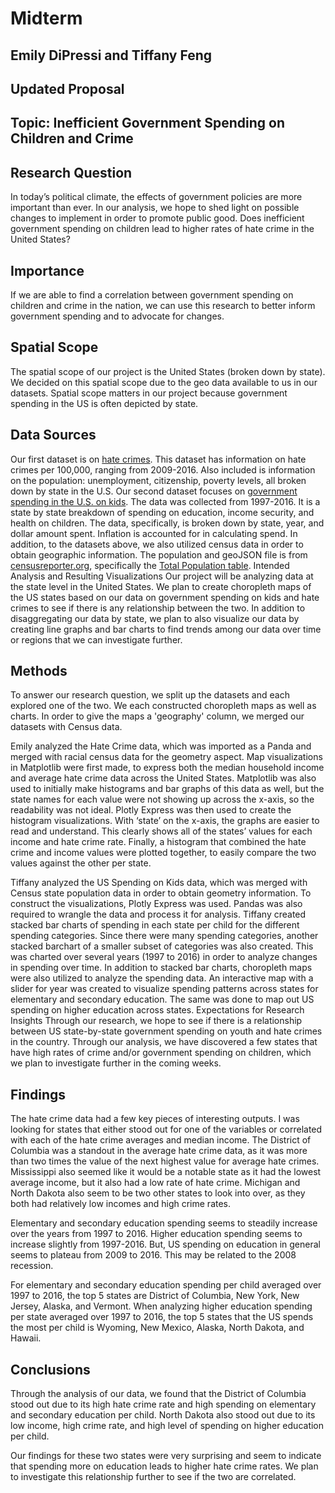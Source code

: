 # Midterm 

## Emily DiPressi and Tiffany Feng 

## Updated Proposal 


## Topic: Inefficient Government Spending on Children and Crime

## Research Question
In today’s political climate, the effects of government policies are more important than ever. In our analysis, we hope to shed light on possible changes to implement in order to promote public good. Does inefficient government spending on children lead to higher rates of hate crime in the United States?

## Importance
If we are able to find a correlation between government spending on children and crime in the nation, we can use this research to better inform government spending and to advocate for changes.

## Spatial Scope
The spatial scope of our project is the United States (broken down by state). We decided on this spatial scope due to the geo data available to us in our datasets. Spatial scope matters in our project because government spending in the US is often depicted by state.

## Data Sources
Our first dataset is on [hate crimes](https://github.com/fivethirtyeight/data/tree/master/hate-crimes). This dataset has information on hate crimes per 100,000, ranging from 2009-2016. Also included is information on the population: unemployment, citizenship, poverty levels, all broken down by state in the U.S. Our second dataset focuses on [government spending in the U.S. on kids](https://github.com/rfordatascience/tidytuesday/tree/master/data/2020/2020-09-15). The data was collected from 1997-2016. It is a state by state breakdown of spending on education, income security, and health on children. The data, specifically, is broken down by state, year, and dollar amount spent. Inflation is accounted for in calculating spend.
In addition, to the datasets above, we also utilized census data in order to obtain geographic information. The population and geoJSON file is from [censusreporter.org](https://censusreporter.org/), specifically the [Total Population table](https://censusreporter.org/data/table/?table=B01003&geo_ids=01000US,040|01000US&primary_geo_id=01000US).
Intended Analysis and Resulting Visualizations
Our project will be analyzing data at the state level in the United States. We plan to create choropleth maps of the US states based on our data on government spending on kids and hate crimes to see if there is any relationship between the two. In addition to disaggregating our data by state, we plan to also visualize our data by creating line graphs and bar charts to find trends among our data over time or regions that we can investigate further.
## Methods

To answer our research question, we split up the datasets and each explored one of the two. We each constructed choropleth maps as well as charts. In order to give the maps a 'geography' column, we merged our datasets with Census data. 

Emily analyzed the Hate Crime data, which was imported as a Panda and merged with racial census data for the geometry aspect. Map visualizations in Matplotlib were first made, to express both the median household income and average hate crime data across the United States. Matplotlib was also used to initially make histograms and bar graphs of this data as well, but the state names for each value were not showing up across the x-axis, so the readability was not ideal. Plotly Express was then used to create the histogram visualizations. With ‘state’ on the x-axis, the graphs are easier to read and understand. This clearly shows all of the states’ values for each income and hate crime rate. Finally, a histogram that combined the hate crime and income values were plotted together, to easily compare the two values against the other per state. 

Tiffany analyzed the US Spending on Kids data, which was merged with Census state population data in order to obtain geometry information. To construct the visualizations, Plotly Express was used. Pandas was also required to wrangle the data and process it for analysis. Tiffany created stacked bar charts of spending in each state per child for the different spending categories. Since there were many spending categories, another stacked barchart of a smaller subset of categories was also created. This was charted over several years (1997 to 2016) in order to analyze changes in spending over time. In addition to stacked bar charts, choropleth maps were also utilized to analyze the spending data. An interactive map with a slider for year was created to visualize spending patterns across states for elementary and secondary education. The same was done to map out US spending on higher education across states.
Expectations for Research Insights
Through our research, we hope to see if there is a relationship between US state-by-state government spending on youth and hate crimes in the country. Through our analysis, we have discovered a few states that have high rates of crime and/or government spending on children, which we plan to investigate further in the coming weeks.

## Findings 
The hate crime data had a few key pieces of interesting outputs. I was looking for states that either stood out for one of the variables or correlated with each of the hate crime averages and median income. The District of Columbia was a standout in the average hate crime data, as it was more than two times the value of the next highest value for average hate crimes.  Mississippi also seemed like it would be a notable state as it had the lowest average income, but it also had a low rate of hate crime. Michigan and North Dakota also seem to be two other states to look into over, as they both had relatively low incomes and high crime rates.  

Elementary and secondary education spending seems to steadily increase over the years from 1997 to 2016. Higher education spending seems to increase slightly from 1997-2016.
But, US spending on education in general seems to plateau from 2009 to 2016. This may be related to the 2008 recession.

For elementary and secondary education spending per child averaged over 1997 to 2016, the top 5 states are District of Columbia, New York, New Jersey, Alaska, and Vermont. When analyzing higher education spending per state averaged over 1997 to 2016, the top 5 states that the US spends the most per child is Wyoming, New Mexico, Alaska, North Dakota, and Hawaii.

## Conclusions
Through the analysis of our data, we found that the District of Columbia stood out due to its high hate crime rate and high spending on elementary and secondary education per child. North Dakota also stood out due to its low income, high crime rate, and high level of spending on higher education per child. 

Our findings for these two states were very surprising and seem to indicate that spending more on education leads to higher hate crime rates. We plan to investigate this relationship further to see if the two are correlated.
 
 
 

